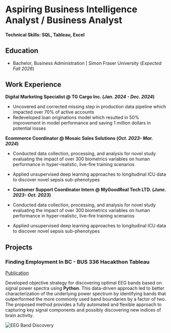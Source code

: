 # Aspiring Business Intelligence Analyst / Business Analyst

#### Technical Skills: SQL, Tableau, Excel

## Education
- Bachelor, Business Administration | Simon Fraser University (_Expected Fall 2026_)								       		

## Work Experience
**Digital Marketing Specialist @ TG Cargo Inc. (_Jan. 2024 - Dec. 2024_)**
- Uncovered and corrected missing step in production data pipeline which impacted over 70% of active accounts
- Redeveloped loan originations model which resulted in 50% improvement in model performance and saving 1 million dollars in potential losses

**Ecommerce Coordinator @ Mosaic Sales Solutions (_Oct. 2023- Mar. 2024_)**
- Conducted data collection, processing, and analysis for novel study evaluating the impact of over 300 biometrics variables on human performance in hyper-realistic, live-fire training scenarios
- Applied unsupervised deep learning approaches to longitudinal ICU data to discover novel sepsis sub-phenotypes

- **Customer Support Coordinator Intern @ MyGoodReal Tech LTD. (_June. 2023- Oct. 2023_)**
- Conducted data collection, processing, and analysis for novel study evaluating the impact of over 300 biometrics variables on human performance in hyper-realistic, live-fire training scenarios
- Applied unsupervised deep learning approaches to longitudinal ICU data to discover novel sepsis sub-phenotypes


## Projects
### Finding Employment In BC - BUS 336 Hacakthon Tableau
[Publication](https://public.tableau.com/app/profile/philemon.lam/viz/Dashboard_17324289633760/Dashboard)

Developed objective strategy for discovering optimal EEG bands based on signal power spectra using **Python**. This data-driven approach led to better characterization of the underlying power spectrum by identifying bands that outperformed the more commonly used band boundaries by a factor of two. The proposed method provides a fully automated and flexible approach to capturing key signal components and possibly discovering new indices of brain activity.

![EEG Band Discovery](/assets/img/eeg_band_discovery.jpeg)
